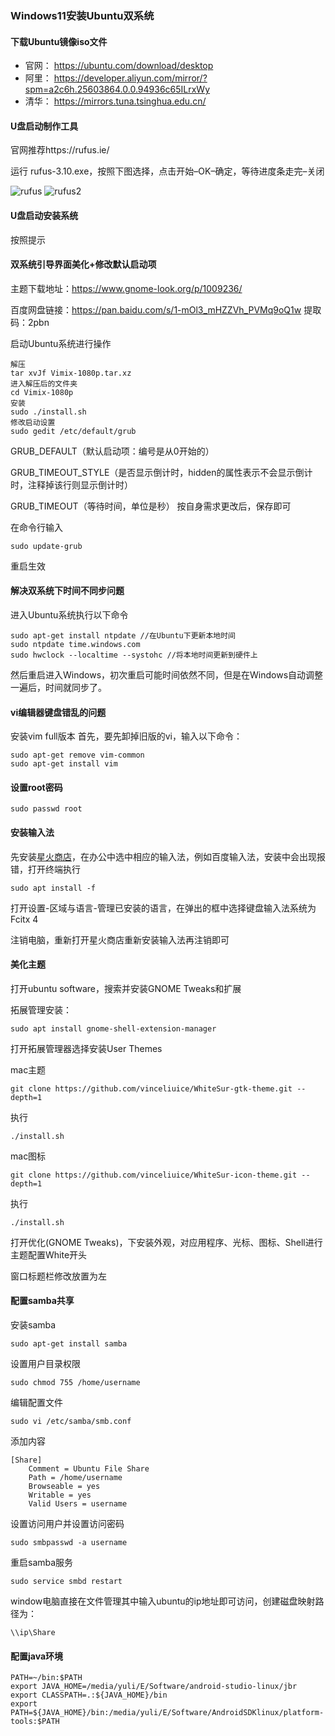 ### Windows11安装Ubuntu双系统
#### 下载Ubuntu镜像iso文件
* 官网：
https://ubuntu.com/download/desktop
* 阿里：
https://developer.aliyun.com/mirror/?spm=a2c6h.25603864.0.0.94936c65ILrxWy
* 清华：
https://mirrors.tuna.tsinghua.edu.cn/

#### U盘启动制作工具
官网推荐https://rufus.ie/

运行 rufus-3.10.exe，按照下图选择，点击开始–OK–确定，等待进度条走完–关闭

![rufus](../img/rufus.png)
![rufus2](../img/rufus2.png)

#### U盘启动安装系统
按照提示

#### 双系统引导界面美化+修改默认启动项
主题下载地址：https://www.gnome-look.org/p/1009236/

百度网盘链接：https://pan.baidu.com/s/1-mOl3_mHZZVh_PVMq9oQ1w 提取码：2pbn

启动Ubuntu系统进行操作
```
解压
tar xvJf Vimix-1080p.tar.xz
进入解压后的文件夹
cd Vimix-1080p
安装
sudo ./install.sh
修改启动设置
sudo gedit /etc/default/grub
```
GRUB_DEFAULT（默认启动项：编号是从0开始的）

GRUB_TIMEOUT_STYLE（是否显示倒计时，hidden的属性表示不会显示倒计时，注释掉该行则显示倒计时）

GRUB_TIMEOUT（等待时间，单位是秒）
按自身需求更改后，保存即可

在命令行输入
```
sudo update-grub
```
重启生效

#### 解决双系统下时间不同步问题
进入Ubuntu系统执行以下命令
```
sudo apt-get install ntpdate //在Ubuntu下更新本地时间
sudo ntpdate time.windows.com
sudo hwclock --localtime --systohc //将本地时间更新到硬件上
```   
然后重启进入Windows，初次重启可能时间依然不同，但是在Windows自动调整一遍后，时间就同步了。
#### vi编辑器键盘错乱的问题
安装vim full版本
首先，要先卸掉旧版的vi，输入以下命令：
```
sudo apt-get remove vim-common
sudo apt-get install vim
```
#### 设置root密码
```
sudo passwd root
```
#### 安装输入法
先安装[星火商店](https://spark-app.store/)，在办公中选中相应的输入法，例如百度输入法，安装中会出现报错，打开终端执行
```
sudo apt install -f
```
打开设置-区域与语言-管理已安装的语言，在弹出的框中选择键盘输入法系统为Fcitx 4

注销电脑，重新打开星火商店重新安装输入法再注销即可

#### 美化主题
打开ubuntu software，搜索并安装GNOME Tweaks和扩展

拓展管理安装：
```
sudo apt install gnome-shell-extension-manager
```
打开拓展管理器选择安装User Themes

mac主题
```
git clone https://github.com/vinceliuice/WhiteSur-gtk-theme.git --depth=1
```
执行
```
./install.sh
```
mac图标
```
git clone https://github.com/vinceliuice/WhiteSur-icon-theme.git --depth=1
```
执行
```
./install.sh
```

打开优化(GNOME Tweaks)，下安装外观，对应用程序、光标、图标、Shell进行主题配置White开头

窗口标题栏修改放置为左

#### 配置samba共享
安装samba
```
sudo apt-get install samba
```
设置用户目录权限
```
sudo chmod 755 /home/username
```
编辑配置文件
```
sudo vi /etc/samba/smb.conf
```
添加内容
```
[Share]  
    Comment = Ubuntu File Share  
    Path = /home/username  
    Browseable = yes  
    Writable = yes  
    Valid Users = username
```
设置访问用户并设置访问密码
```
sudo smbpasswd -a username
```
重启samba服务
```
sudo service smbd restart
```
window电脑直接在文件管理其中输入ubuntu的ip地址即可访问，创建磁盘映射路径为：
```
\\ip\Share
```

#### 配置java环境
```
PATH=~/bin:$PATH
export JAVA_HOME=/media/yuli/E/Software/android-studio-linux/jbr
export CLASSPATH=.:${JAVA_HOME}/bin
export PATH=${JAVA_HOME}/bin:/media/yuli/E/Software/AndroidSDKlinux/platform-tools:$PATH
```